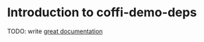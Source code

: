 # Introduction to coffi-demo-deps

TODO: write [great documentation](http://jacobian.org/writing/what-to-write/)
